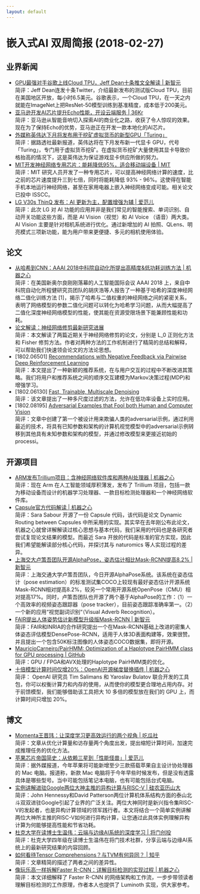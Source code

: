 ```yaml
---
layout: default
---
```


# 嵌入式AI 双周简报 (2018-02-27)

## 业界新闻


- [GPU最强对手谷歌上线Cloud TPU，Jeff Dean十条推文全解读 | 新智元](http://mp.weixin.qq.com/s/cspTJn2QAqFZNETM2xJEtA)<br />
简评：Jeff Dean连发十条Twitter，介绍最新发布的测试版Cloud TPU，目前在美国地区开放，每小时6.5美元。谷歌表示，一个Cloud TPU，在一天之内就能在ImageNet上把ResNet-50模型训练到基准精度，成本低于200美元。
- [亚马逊开发AI芯片提升Echo性能，开设云端服务 | 36Kr](https://m.sohu.com/a/222520503_114778/?pvid=000115_3w_a&_f=index_pagerecom_3)<br />
简评：亚马逊从智能音响切入探索AI的商业化之路，收获了令人惊叹的效果。现在为了保持Echo的优势，亚马逊正在开发一款本地化的AI芯片。
- [外媒称英伟达下月将发布用于挖矿虚拟货币的新型GPU「Turing」](http://mp.weixin.qq.com/s/d8HHoOh2-XUX3B5CV09ApA)<br />
简评：据路透社最新报道，英伟达将在下月发布新一代显卡 GPU，代号「Turing」，专门用于虚拟货币挖矿。在虚拟货币挖矿大量使用其显卡导致价格抬高的情况下，这是英伟达为保证游戏显卡供应所做的努力。
- [MIT开发神经网络专用芯片：能耗降低95%，适合移动端设备 | MIT](http://mp.weixin.qq.com/s/TT8zDFZK1VWeJpZAIGeAQA)<br />
简评：MIT 研究人员开发了一种专用芯片，可以提高神经网络计算的速度，比之前的芯片速度提升三到七倍，同时将能耗降低 93% - 96%。这使得在智能手机本地运行神经网络，甚至在家用电器上嵌入神经网络变成可能。相关论文已投中 ISSCC。
- [LG V30s ThinQ 发布：AI 更新为主，配置增强为辅 | 爱范儿](http://mp.weixin.qq.com/s/ZjIMHSN7QsDA0l_zz1ZyUA)<br />
简评：此次 LG 对 AI 功能的应用并非是我们常见的智能搜索、单词识别、自动开关功能这些方面，而是 AI Vision（视觉）和 AI Voice （语音）两大类。AI Vision 主要是针对相机系统进行优化。通过新增加的 AI 拍照、QLens、明亮模式三项新功能，能为用户带来更便捷、多元的相机使用体验。


## 论文


- [从哈希到CNN：AAAI 2018中科院自动化所提出高精度&低功耗训练方法 | 机器之心](http://mp.weixin.qq.com/s/ZmxFyWDvTJzRuyrxbro-nw)<br />
简评：在美国新奥尔良刚刚落幕的人工智能国际会议 AAAI 2018 上，来自中科院自动化所程健研究员团队的胡庆浩等人报告了一种基于哈希的深度神经网络二值化训练方法 [1]，揭示了哈希与二值权重的神经网络之间的紧密关系，表明了网络模型的参数二值化问题可以转化为哈希学习问题，从而大幅提高了二值化深度神经网络模型的性能，使其能在资源受限场景下能兼顾性能和功耗。
- [论文解读：神经网络修剪最新研究进展](http://mp.weixin.qq.com/s/f1SCK0J5oTWNJvtld3UAHQ)</br>
简评：本文解读了两篇近期关于神经网络修剪的论文，分别是 L_0 正则化方法和 Fisher 修剪方法。作者对两种方法的工作机制进行了精简的总结和解释，可以帮助我们快速领会论文的方法论思想。
- [1802.06501] [Recommendations with Negative Feedback via Pairwise Deep Reinforcement Learning](https://arxiv.org/abs/1802.06501)</br>
简评：本文提出了一种新颖的推荐系统，在与用户交互的过程中不断改进其策略。我们将用户和推荐系统之间的顺序交互建模为Markov决策过程(MDP)和增强学习。
- [1802.06130] [Fast, Trainable, Multiscale Denoising](https://arxiv.org/abs/1802.06130)</br>
简评：该文章提出了一种多尺度过滤的方法，允许在低功率设备上实时应用。
- [1802.08195] [Adversarial Examples that Fool both Human and Computer Vision](https://arxiv.org/abs/1802.08195)</br>
简评：文章中创建了第一个被设计用来欺骗人类的adversarial示例，通过利用最近的技术，将具有已知参数和架构的计算机视觉模型中的adversarial示例转移到其他具有未知参数和架构的模型，并通过修改模型来更接近初始的processi。


## 开源项目

- [ARM发布Trillium项目：含神经网络软件库和两种AI处理器 | 机器之心](http://mp.weixin.qq.com/s/LtkDbsTiMTxy4MSnmZo9nQ)<br />
简评：现在 Arm 在人工智能领域厚积薄发，发布了 Trillium 项目，包括一款为移动设备而设计的机器学习处理器、一款目标检测处理器和一个神经网络软件库。
- [Capsule官方代码解读 | 机器之心](https://mp.weixin.qq.com/s/TYE8Z9kogXttvWiL81762w)</br>
简评：Sara Sabour 开源了一份 Capsule 代码，该代码是论文 Dynamic Routing between Capsules 中所采用的实现。其实早在去年刚公布此论文，机器之心就曾详解解读过核心思想与基本代码，我们采用的代码也是各研究者尝试复现论文结果的模型。而最近 Sara 开放的代码是标准的官方实现，因此我们希望能解读部分核心代码，并探讨其与 naturomics 等人实现过程的差异。
- [上海交大卢策吾团队开源AlphaPose，姿态估计相比Mask-RCNN提高8.2% | 新智元](http://mp.weixin.qq.com/s/-EU4jTElNll9MQomjuqFXA)</br>
简评：上海交通大学卢策吾团队，今日开源AlphaPose系统。该系统在姿态估计（pose estimation）的标准测试集COCO上较现有最好姿态估计开源系统Mask-RCNN相对提高8.2%，较另一个常用开源系统OpenPose（CMU）相对提高17%。同时，卢策吾团队也开源了两个基于AlphaPose的工作：（1）一个高效率的视频姿态跟踪器（pose tracker），目前姿态跟踪准确率第一。（2）一个新的应用“视觉副词识别“（Visual Adverb Recognition）。
- [FAIR提出人体姿势估计新模型升级版Mask-RCNN | 新智元](http://mp.weixin.qq.com/s/4BRwMEr6rFYvkmKXM7rYLg)</br>
简评：FAIR和INRIA的合作研究提出一个在Mask-RCNN基础上改进的密集人体姿态评估模型DensePose-RCNN，适用于人体3D表面构建等，效果很赞。并且提出一个包含50K标注图像的人体姿态COCO数据集，即将开源。
- [MauricioCarneiro/PairHMM: Optimization of a Haplotype PairHMM class for GPU processing | GitHub](https://github.com/MauricioCarneiro/PairHMM) <br />
简评：GPU / FPGA和AVX处理的Haplotype PairHMM类的优化。
- [十倍模型计算时间仅增20%：OpenAI开源梯度替换插件 | 机器之心](http://mp.weixin.qq.com/s/glwjwXNNoMYBmhgwEcpUeg)</br>
简评： OpenAI 研究员 Tim Salimans 和 Yaroslav Bulatov 联合开发的工具包，你可以权衡计算力和内存的使用，从而使你的模型更合理地占用内存。对于前馈模型，我们能够借助该工具把大 10 多倍的模型放在我们的 GPU 上，而计算时间只增加 20%。

## 博文

- [Momenta王晋玮：让深度学习更高效运行的两个视角 | 吃瓜社](https://mp.weixin.qq.com/s/FN_EsIGV2DLvm7RAi8iySw)</br>
简评：文章从优化计算量和访存量两个角度出发，提出缩短计算时间，加速完成推理任务的优化方法。
- [苹果芯片帝国简史：从依赖三星到「性能怪兽」| 爱范儿](http://mp.weixin.qq.com/s/Rjwv3YslXxS3RzyZjw6gxQ)</br>
简评：据外媒报道，今年苹果将可能新增至少三款搭载苹果自主设计协处理器的 Mac 电脑。报道称，新款 Mac 电脑将于今年早些时候发布，但是没有透露具体是哪些型号。当中可能包括笔记本电脑，也有可能包括台式电脑。
- [实例讲解进驻Google两位大神主推的异构计算与RISC-V | 硅农亚历山大](http://mp.weixin.qq.com/s/_STTC9B8WUIyown5OBBvTg)<br />
简评：John Hennessy和David Patterson两位计算机体系结构方面的泰山北斗双双进驻Google引起了业界的广泛关注。两位大神同时是新兴指令集RISC-V的发起者，也是异构计算领域的领军践行者。本文将结合一个简单实例讲解两位大神所主推的RISC-V如何进行异构计算，让您通过此具体实例理解异构计算为何能够提高性能和节省功耗。
- [杜克大学在读博士生温伟：云端与边缘AI系统的深度学习 | 将门创投](http://mp.weixin.qq.com/s/JmlbQMLqBt24RJiCxRkmlg)</br>
简评：杜克大学四年级在读博士生温伟在将门技术社群，分享云端与边缘AI系统上的最新研究结果的内容回顾。
- [如何看待Tensor Comprehensions？与TVM有何异同？ | 知乎](https://www.zhihu.com/question/267167829/answer/319558580?utm_medium=social&utm_source=wechat_session) <br />
简评：文章精简的描述了两者之间的差异性。
- [像玩乐高一样拆解Faster R-CNN：详解目标检测的实现过程 | 机器之心](http://mp.weixin.qq.com/s/M_i38L2brq69BYzmaPeJ9w) <br />
简评：本文详细解释了 Faster R-CNN 的网络架构和工作流，一步步带领读者理解目标检测的工作原理，作者本人也提供了 Luminoth 实现，供大家参考。
